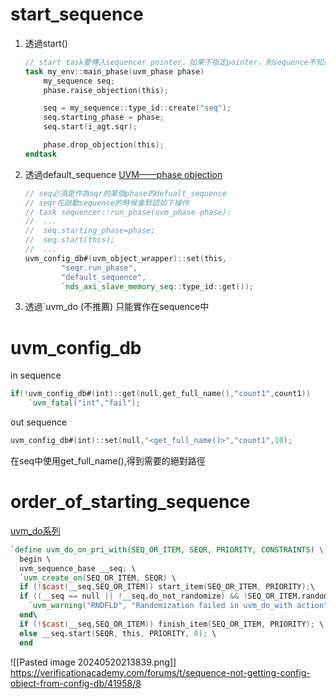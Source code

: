 # start_sequence

1. 透過start()
	```verilog
	// start task要傳入sequencer pointer，如果不指定pointer，則sequence不知道要將產生的trasacntion交給哪個sequencer
	task my_env::main_phase(uvm_phase phase)
	    my_sequence seq;
	    phase.raise_objection(this);

	    seq = my_sequence::type_id::create("seq");
	    seq.starting_phase = phase;
	    seq.start(i_agt.sqr);

	    phase.drop_objection(this);
	endtask
	```
2. 透過default_sequence
	[UVM——phase objection](https://east1203.github.io/2019/08/24/Verification/UVM/UVM%E2%80%94%E2%80%94phase%20objection/)
	```verilog
	// seq必須是作為sqr的某個phase的defualt_sequence
	// seqr在啟動sequence的時候會默認如下操作
	// task sequencer::run_phase(uvm_phase phase):
	//	...
	//	seq.starting_phase=phase;
	//	seq.start(this);
	//	...
	uvm_config_db#(uvm_object_wrapper)::set(this,
	        "seqr.run_phase",
	        "default_sequence",
	        `nds_axi_slave_memory_seq::type_id::get());
	```
3. 透過`uvm_do (不推薦)
	只能實作在sequence中

# uvm_config_db

in sequence
```verilog
if(!uvm_config_db#(int)::get(null,get_full_name(),"count1",count1))
	`uvm_fatal("int","fail");
```
out sequence
```verilog
uvm_config_db#(int)::set(null,"<get_full_name()>","count1",10);
```
在seq中使用get_full_name(),得到需要的絕對路徑

# order_of_starting_sequence
[uvm_do系列](https://www.cnblogs.com/htaozy/p/8051849.html)
```verilog
`define uvm_do_on_pri_with(SEQ_OR_ITEM, SEQR, PRIORITY, CONSTRAINTS) \
  begin \
  uvm_sequence_base __seq; \
  `uvm_create_on(SEQ_OR_ITEM, SEQR) \
  if (!$cast(__seq,SEQ_OR_ITEM)) start_item(SEQ_OR_ITEM, PRIORITY);\
  if ((__seq == null || !__seq.do_not_randomize) && !SEQ_OR_ITEM.randomize() with CONSTRAINTS ) begin \
    `uvm_warning("RNDFLD", "Randomization failed in uvm_do_with action") \
  end\
  if (!$cast(__seq,SEQ_OR_ITEM)) finish_item(SEQ_OR_ITEM, PRIORITY); \
  else __seq.start(SEQR, this, PRIORITY, 0); \
  end
```
![[Pasted image 20240520213839.png]]
https://verificationacademy.com/forums/t/sequence-not-getting-config-object-from-config-db/41958/8
